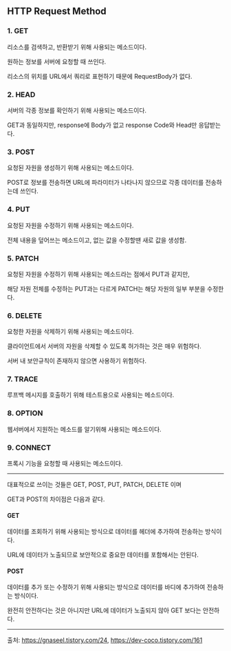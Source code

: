 ## HTTP Request Method
### 1. GET

리소스를 검색하고, 반환받기 위해 사용되는 메소드이다.

원하는 정보를 서버에 요청할 때 쓰인다.

리소스의 위치를 URL에서 쿼리로 표현하기 때문에 RequestBody가 없다.



### 2. HEAD

서버의 각종 정보를 확인하기 위해 사용되는 메소드이다.

GET과 동일하지만, response에 Body가 없고 response Code와 Head만 응답받는다.



### 3. POST

요청된 자원을 생성하기 위해 사용되는 메소드이다.

POST로 정보를 전송하면 URL에 파라미터가 나타나지 않으므로 각종 데이터를 전송하는데 쓰인다.



### 4. PUT

요청된 자원을 수정하기 위해 사용되는 메소드이다.

전체 내용을 덮어쓰는 메소드이고, 없는 값을 수정할땐 새로 값을 생성함.


### 5. PATCH

요청된 자원을 수정하기 위해 사용되는 메소드라는 점에서 PUT과 같지만,

해당 자원 전체를 수정하는 PUT과는 다르게 PATCH는 해당 자원의 일부 부분을 수정한다.



### 6. DELETE

요청한 자원을 삭제하기 위해 사용되는 메소드이다.

클라이언트에서 서버의 자원을 삭제할 수 있도록 허가하는 것은 매우 위험하다.

서버 내 보안규칙이 존재하지 않으면 사용하기 위험하다.


### 7. TRACE

루프백 메시지를 호출하기 위해 테스트용으로 사용되는 메소드이다.


### 8. OPTION

웹서버에서 지원하는 메소드를 알기위해 사용되는 메소드이다.


### 9. CONNECT

프록시 기능을 요청할 때 사용되는 메소드이다.

---

대표적으로 쓰이는 것들은 GET, POST, PUT, PATCH, DELETE 이며

GET과 POST의 차이점은 다음과 같다.

#### GET

데이터를 조회하기 위해 사용되는 방식으로 데이터를 헤더에 추가하여 전송하는 방식이다.

URL에 데이터가 노출되므로 보안적으로 중요한 데이터를 포함해서는 안된다.


#### POST

데이터를 추가 또는 수정하기 위해 사용되는 방식으로 데이터를 바디에 추가하여 전송하는 방식이다.

완전히 안전하다는 것은 아니지만 URL에 데이터가 노출되지 않아 GET 보다는 안전하다.

---

출처: https://gnaseel.tistory.com/24, https://dev-coco.tistory.com/161
